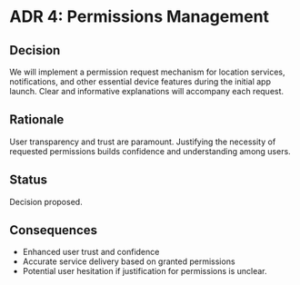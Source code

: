 # ADR 4: Permissions Management

## Decision

We will implement a permission request mechanism for location services, notifications, and other essential device features during the initial app launch. Clear and informative explanations will accompany each request.

## Rationale

User transparency and trust are paramount. Justifying the necessity of requested permissions builds confidence and understanding among users.

## Status

Decision proposed.

## Consequences

- Enhanced user trust and confidence
- Accurate service delivery based on granted permissions
- Potential user hesitation if justification for permissions is unclear.